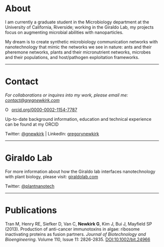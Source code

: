 # About
I am currently a graduate student in the Microbiology department at the University of California, Riverside; working in the Giraldo Lab, my projects focus on augmenting microbial abilities with nanoparticles. 

My dream is to create synthetic microbiology communication networks with nanotechnology that mimic the networks we see in nature: ants and their pheremone networks, plants and their micronutrient networks, microbes and their populations, and host/pathogen exploitation frameworks.

---

# Contact
*For collaborations or inquires into my work, please email me: contact@gregnewkirk.com*

<div itemscope itemtype="https://schema.org/Person"><a itemprop="sameAs" content="https://orcid.org/0000-0002-1154-7787" href="https://orcid.org/0000-0002-1154-7787" target="orcid.widget" rel="noopener noreferrer" style="vertical-align:top;"><img src="https://orcid.org/sites/default/files/images/orcid_16x16.png" style="width:1em;margin-right:.5em;" alt="ORCID iD icon">orcid.org/0000-0002-1154-7787</a></div>

Up-to-date background information, education and technical experience can be found at my ORCID

Twitter: [@gnewkirk](https://twitter.com/gnewkirk) | LinkedIn: [gregorynewkirk](https://www.linkedin.com/in/gregorynewkirk/)

---

# Giraldo Lab

For more information about how the Giraldo lab interfaces nanotechnology with plant biology, please visit: [giraldolab.com](https://giraldolab.com/)

Twitter: [@plantnanotech](https://twitter.com/plantnanotech)

---

# Publications
Tran M, Henry RE, Siefker D, Van C, **Newkirk G**, Kim J, Bui J, Mayfield SP (2013). Production of anti-cancer immunotoxins in algae: ribosome inactivating proteins as fusion partners. *Journal of Biotechnology and Bioengineering*. Volume 110, Issue 11: 2826-2835. [DOI:10.1002/bit.24966](https://paperpile.com/app/p/eabde6a9-2c69-0274-98a4-895e53552434)
